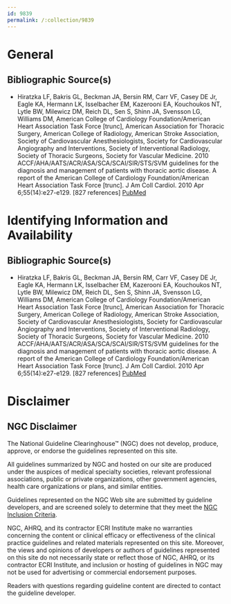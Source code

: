 ```yaml
---
id: 9839
permalink: /:collection/9839
---
```


# General

## Bibliographic Source(s)

- Hiratzka LF, Bakris GL, Beckman JA, Bersin RM, Carr VF, Casey DE Jr, Eagle KA, Hermann LK, Isselbacher EM, Kazerooni EA, Kouchoukos NT, Lytle BW, Milewicz DM, Reich DL, Sen S, Shinn JA, Svensson LG, Williams DM, American College of Cardiology Foundation/American Heart Association Task Force [trunc], American Association for Thoracic Surgery, American College of Radiology, American Stroke Association, Society of Cardiovascular Anesthesiologists, Society for Cardiovascular Angiography and Interventions, Society of Interventional Radiology, Society of Thoracic Surgeons, Society for Vascular Medicine. 2010 ACCF/AHA/AATS/ACR/ASA/SCA/SCAI/SIR/STS/SVM guidelines for the diagnosis and management of patients with thoracic aortic disease. A report of the American College of Cardiology Foundation/American Heart Association Task Force [trunc]. J Am Coll Cardiol. 2010 Apr 6;55(14):e27-e129. [827 references] [ PubMed ](http://www.ncbi.nlm.nih.gov/entrez/query.fcgi?cmd=Retrieve&db=pubmed&dopt=Abstract&list_uids=20359588)

# Identifying Information and Availability

## Bibliographic Source(s)

- Hiratzka LF, Bakris GL, Beckman JA, Bersin RM, Carr VF, Casey DE Jr, Eagle KA, Hermann LK, Isselbacher EM, Kazerooni EA, Kouchoukos NT, Lytle BW, Milewicz DM, Reich DL, Sen S, Shinn JA, Svensson LG, Williams DM, American College of Cardiology Foundation/American Heart Association Task Force [trunc], American Association for Thoracic Surgery, American College of Radiology, American Stroke Association, Society of Cardiovascular Anesthesiologists, Society for Cardiovascular Angiography and Interventions, Society of Interventional Radiology, Society of Thoracic Surgeons, Society for Vascular Medicine. 2010 ACCF/AHA/AATS/ACR/ASA/SCA/SCAI/SIR/STS/SVM guidelines for the diagnosis and management of patients with thoracic aortic disease. A report of the American College of Cardiology Foundation/American Heart Association Task Force [trunc]. J Am Coll Cardiol. 2010 Apr 6;55(14):e27-e129. [827 references] [ PubMed ](http://www.ncbi.nlm.nih.gov/entrez/query.fcgi?cmd=Retrieve&db=pubmed&dopt=Abstract&list_uids=20359588)

# Disclaimer

## NGC Disclaimer

The National Guideline Clearinghouse™ (NGC) does not develop, produce, approve, or endorse the guidelines represented on this site.

All guidelines summarized by NGC and hosted on our site are produced under the auspices of medical specialty societies, relevant professional associations, public or private organizations, other government agencies, health care organizations or plans, and similar entities.

Guidelines represented on the NGC Web site are submitted by guideline developers, and are screened solely to determine that they meet the [NGC Inclusion Criteria](/help-and-about/summaries/inclusion-criteria).

NGC, AHRQ, and its contractor ECRI Institute make no warranties concerning the content or clinical efficacy or effectiveness of the clinical practice guidelines and related materials represented on this site. Moreover, the views and opinions of developers or authors of guidelines represented on this site do not necessarily state or reflect those of NGC, AHRQ, or its contractor ECRI Institute, and inclusion or hosting of guidelines in NGC may not be used for advertising or commercial endorsement purposes.

Readers with questions regarding guideline content are directed to contact the guideline developer.

